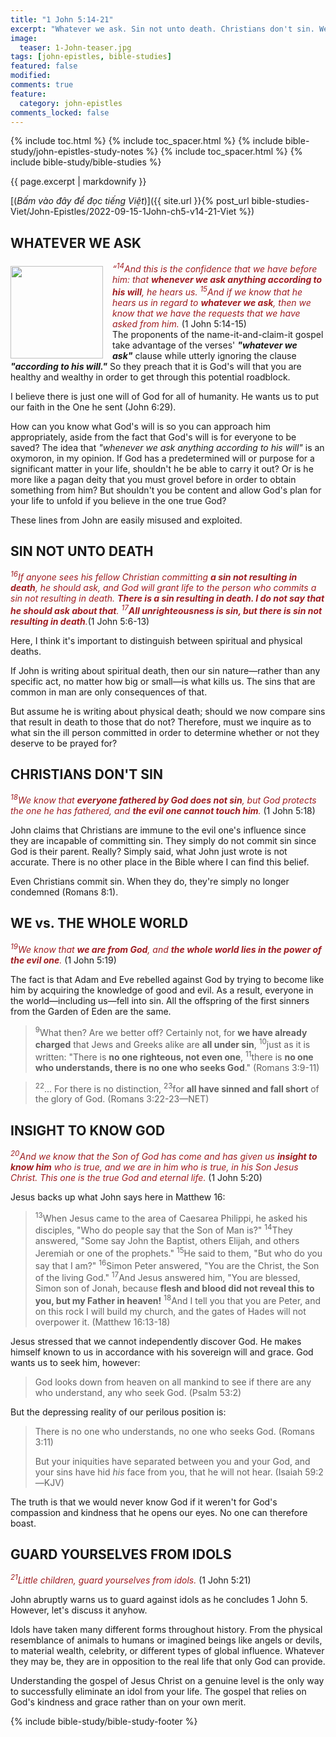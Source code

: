 ```yaml
---
title: "1 John 5:14-21"
excerpt: "Whatever we ask. Sin not unto death. Christians don't sin. We vs. the whole world. Insight to know God. Guard yourself from idols."
image:
  teaser: 1-John-teaser.jpg
tags: [john-epistles, bible-studies]
featured: false
modified:
comments: true
feature:
  category: john-epistles
comments_locked: false
---
```


{% include toc.html %}
{% include toc_spacer.html %}
{% include bible-study/john-epistles-study-notes %}
{% include toc_spacer.html %}
{% include bible-study/bible-studies %}

{{ page.excerpt | markdownify }}

[(<em>Bấm vào đây để đọc tiếng Việt</em>)]({{ site.url }}{% post_url bible-studies-Viet/John-Epistles/2022-09-15-1John-ch5-v14-21-Viet %})

## WHATEVER WE ASK

<div>
<p>
<img alt src="http://vacsf.org/assets/images/1-John-teaser.jpg" style="border: 0px none; margin: 7px 15px 0px 0px; max-width: 100%; height: 148px; padding: 0px; float: left;">
    <i><span style="color: rgb(159, 29, 33);">“<sup>14</sup>And this is the confidence that we have before him: that <strong>whenever we ask anything according to his will</strong>, he hears us. <sup>15</sup>And if we know that he hears us in regard to <strong>whatever we ask</strong>, then we know that we have the requests that we have asked from him.
</span></i> (1 John 5:14-15)<br />
    The proponents of the name-it-and-claim-it gospel take advantage of the verses' <strong><i>"whatever we ask"</i></strong> clause while utterly ignoring the clause <strong><i>"according to his will."</i></strong> So they preach that it is God's will that you are healthy and wealthy in order to get through this potential roadblock.
</p>
</div>

I believe there is just one will of God for all of humanity. He wants us to put our faith in the One he sent (John 6:29).

How can you know what God's will is so you can approach him appropriately, aside from the fact that God's will is for everyone to be saved? The idea that *"whenever we ask anything according to his will"* is an oxymoron, in my opinion. If God has a predetermined will or purpose for a significant matter in your life, shouldn't he be able to carry it out? Or is he more like a pagan deity that you must grovel before in order to obtain something from him? But shouldn't you be content and allow God's plan for your life to unfold if you believe in the one true God?

These lines from John are easily misused and exploited.

## SIN NOT UNTO DEATH

<i><span style="color: rgb(159, 29, 33);"><sup>16</sup>If anyone sees his fellow Christian committing <strong>a sin not resulting in death</strong>, he should ask, and God will grant life to the person who commits a sin not resulting in death. <strong>There is a sin resulting in death. I do not say that he should ask about that</strong>. <sup>17</sup><strong>All unrighteousness is sin, but there is sin not resulting in death</strong>.</span></i>(1 John 5:6-13)

Here, I think it's important to distinguish between spiritual and physical deaths.

If John is writing about spiritual death, then our sin nature—rather than any specific act, no matter how big or small—is what kills us. The sins that are common in man are only consequences of that.

But assume he is writing about physical death; should we now compare sins that result in death to those that do not? Therefore, must we inquire as to what sin the ill person committed in order to determine whether or not they deserve to be prayed for?

## CHRISTIANS DON'T SIN

<i><span style="color: rgb(159, 29, 33);"><sup>18</sup>We know that <strong>everyone fathered by God does not sin</strong>, but God protects the one he has fathered, and <strong>the evil one cannot touch him</strong>. </span></i> (1 John 5:18)

John claims that Christians are immune to the evil one's influence since they are incapable of committing sin. They simply do not commit sin since God is their parent. Really? Simply said, what John just wrote is not accurate. There is no other place in the Bible where I can find this belief.

Even Christians commit sin. When they do, they're simply no longer condemned (Romans 8:1).

## WE vs. THE WHOLE WORLD

<i><span style="color: rgb(159, 29, 33);"><sup>19</sup>We know that <strong>we are from God</strong>, and <strong>the whole world lies in the power of the evil one</strong>. </span></i> (1 John 5:19)

The fact is that Adam and Eve rebelled against God by trying to become like him by acquiring the knowledge of good and evil. As a result, everyone in the world—including us—fell into sin. All the offspring of the first sinners from the Garden of Eden are the same.

> <sup>9</sup>What then? Are we better off? Certainly not, for <strong>we have already charged</strong> that Jews and Greeks alike are <strong>all under sin</strong>, <sup>10</sup>just as it is written: "There is <strong>no one righteous, not even one</strong>, <sup>11</sup>there is <strong>no one who understands, there is no one who seeks God</strong>." (Romans 3:9-11)

> <sup>22</sup>... For there is no distinction, <sup>23</sup>for <strong>all have sinned and fall short</strong> of the glory of God. (Romans 3:22-23—NET)

## INSIGHT TO KNOW GOD

<i><span style="color: rgb(159, 29, 33);"><sup>20</sup>And we know that the Son of God has come and has given us <strong>insight to know him</strong> who is true, and we are in him who is true, in his Son Jesus Christ. This one is the true God and eternal life.</span></i> (1 John 5:20)

Jesus backs up what John says here in Matthew 16:

> <sup>13</sup>When Jesus came to the area of Caesarea Philippi, he asked his disciples, "Who do people say that the Son of Man is?" <sup>14</sup>They answered, "Some say John the Baptist, others Elijah, and others Jeremiah or one of the prophets." <sup>15</sup>He said to them, "But who do you say that I am?" <sup>16</sup>Simon Peter answered, "You are the Christ, the Son of the living God." <sup>17</sup>And Jesus answered him, "You are blessed, Simon son of Jonah, because <strong>flesh and blood did not reveal this to you, but my Father in heaven!</strong> <sup>18</sup>And I tell you that you are Peter, and on this rock I will build my church, and the gates of Hades will not overpower it. (Matthew 16:13-18)

Jesus stressed that we cannot independently discover God. He makes himself known to us in accordance with his sovereign will and grace. God wants us to seek him, however:

> God looks down from heaven on all mankind to see if there are any who understand, any who seek God. (Psalm 53:2)

But the depressing reality of our perilous position is:

> There is no one who understands, no one who seeks God. (Romans 3:11)
>
> But your iniquities have separated between you and your God, and your sins have hid *his* face from you, that he will not hear. (Isaiah 59:2&mdash;KJV)

The truth is that we would never know God if it weren't for God's compassion and kindness that he opens our eyes. No one can therefore boast.

## GUARD YOURSELVES FROM IDOLS

<i><span style="color: rgb(159, 29, 33);"><sup>21</sup>Little children, guard yourselves from idols. </span></i>(1 John 5:21)

John abruptly warns us to guard against idols as he concludes 1 John 5. However, let's discuss it anyhow.

Idols have taken many different forms throughout history. From the physical resemblance of animals to humans or imagined beings like angels or devils, to material wealth, celebrity, or different types of global influence. Whatever they may be, they are in opposition to the real life that only God can provide.

Understanding the gospel of Jesus Christ on a genuine level is the only way to successfully eliminate an idol from your life. The gospel that relies on God's kindness and grace rather than on your own merit.

{% include bible-study/bible-study-footer %}

